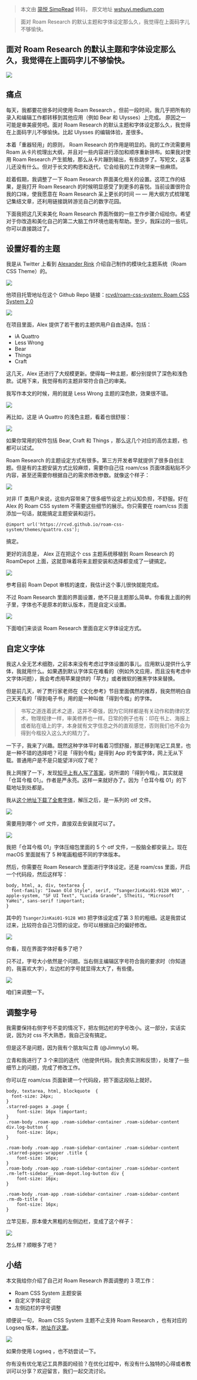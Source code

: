 > 本文由 [简悦 SimpRead](http://ksria.com/simpread/) 转码， 原文地址 [wshuyi.medium.com](https://wshuyi.medium.com/%E5%A6%82%E4%BD%95%E6%8A%8A-roam-research-%E7%9A%84%E7%95%8C%E9%9D%A2%E5%8F%98%E5%BE%97%E5%A5%BD%E7%9C%8B%E4%B8%80%E4%BA%9B-b57516f338e)

> 面对 Roam Research 的默认主题和字体设定那么久，我觉得在上面码字儿不够愉快。

面对 Roam Research 的默认主题和字体设定那么久，我觉得在上面码字儿不够愉快。
---------------------------------------------

![](https://miro.medium.com/proxy/1*n-RinDIZepe6pQg6AGW0dg.png)

痛点
--

每天，我都要花很多时间使用 Roam Research 。但前一段时间，我几乎把所有的录入和编辑工作都转移到其他应用（例如 Bear 和 Ulysses）上完成。 原因之一可能是审美疲劳吧。面对 Roam Research 的默认主题和字体设定那么久，我觉得在上面码字儿不够愉快。比起 Ulysses 的编辑体验，差很多。

本着「重器轻用」的原则， Roam Research 的作用是明显的。我的工作流需要用 Roam 从卡片梳理出大纲，并且对一些内容进行添加和顺序重新排布。如果我对使用 Roam Research 产生抵触，那么从卡片蹦到输出，有些跳步了。写短文，这事儿还没有什么。但对于长文的构思和迭代，它会给我的工作流带来一些麻烦。

趁着假期，我调整了一下 Roam Research 界面美化相关的设置。这项工作的结果，是我打开 Roam Research 的时候明显感受了到更多的喜悦。当前设置很符合我的口味，使我愿意在 Roam Research 呆上更长的时间 — — 用大纲方式梳理笔记集结文章，还利用链接跳转游览自己的数字花园。

下面我把这几天来美化 Roam Research 界面所做的一些工作步骤介绍给你。希望对于你改造和美化自己的第二大脑工作环境也能有帮助。至少，我踩过的一些坑，你可以直接跳过了。

设置好看的主题
-------

我是从 Twitter 上看到 [Alexander Rink](https://github.com/rcvd) 介绍自己制作的模块化主题系统（Roam CSS Theme）的。

![](https://miro.medium.com/proxy/1*pvuMPgWK9ymmf7nt9WeHvw.png)

他项目托管地址在这个 Github Repo 链接：[rcvd/roam-css-system: Roam CSS System 2.0](https://github.com/rcvd/roam-css-system)

![](https://miro.medium.com/proxy/1*0-B2pOQXEZjSzYtNVd2b_w.png)

在项目里面，Alex 提供了若干套的主题供用户自由选择。包括：

*   iA Quattro
*   Less Wrong
*   Bear
*   Things
*   Craft

这几天，Alex 还进行了大规模更新。使得每一种主题，都分别提供了深色和浅色款。试用下来，我觉得有的主题非常符合自己的审美。

我写作本文的时候，用的就是 Less Wrong 主题的深色款，效果很不错。

![](https://miro.medium.com/proxy/1*MiCS3nc-PPAxkZm4KrY1IA.png)

再比如，这是 iA Quattro 的浅色主题，看着也很舒服：

![](https://miro.medium.com/proxy/1*9OFPrghrUeNL4bUPeHakjw.png)

如果你常用的软件包括 Bear, Craft 和 Things ，那么这几个对应的高仿主题，也都可以试试。

Roam Research 的主题设定方式有很多。第三方开发者早就提供了很多自创主题。但是有的主题安装方式比较麻烦，需要你自己往 roam/css 页面体面粘贴不少内容，甚至还需要你根据自己的需求修改参数。就像这个样子：

![](https://miro.medium.com/proxy/1*Dmv_KIoXadqZl7IO0tWwlg.png)

对非 IT 类用户来说，这些内容带来了很多细节设定上的认知负担，不舒服。好在 Alex 的 Roam CSS system 不需要这些细节的展示。你只需要在 roam/css 页面添加一句话，就能搞定主题安装和运行。

```
@import url('https://rcvd.github.io/roam-css-system/themes/quattro.css');

```

搞定。

更好的消息是， Alex 正在把这个 css 主题系统移植到 Roam Research 的 RoamDepot 上面，这就意味着将来主题安装和选择都变成了一键搞定。

![](https://miro.medium.com/proxy/1*KIVqI8FEpj45GODDMZQ2pg.png)

参考目前 Roam Depot 审核的速度，我估计这个事儿很快就能完成。

不过 Roam Research 里面的界面设置，绝不只是主题那么简单。你看我上面的例子里，字体也不是原本的默认版本，而是自定义设置。

![](https://miro.medium.com/proxy/1*9OFPrghrUeNL4bUPeHakjw.png)

下面咱们来谈谈 Roam Research 里面自定义字体设定方式。

自定义字体
-----

我这人全无艺术细胞，之前本来没有考虑过字体设置的事儿。应用默认提供什么字体，我就用什么。如果遇到默认字体实在难看的（例如外文应用，而且没有考虑中文字体问题），我会考虑用苹果提供的「苹方」或者微软的雅黑字体来替换。

但是前几天，听了贾行家老师在《文化参考》节目里面偶然的推荐，我突然明白自己天天看的「得到电子书」用的是一种叫做「得到今楷」的字体。

> 书写之道连着武术之道，这并不牵强，因为它同样都是有关动作和韵律的艺术，物理规律一样，审美修养也一样。日常的例子也有：印在书上、海报上或者贴在墙上的字，本身就有文字信息之外的直观感觉，否则我们也不会为得到今楷投入这么大的精力了。

一下子，我来了兴趣。既然这种字体平时看着习惯舒服，那迁移到笔记工具里，也是一种不错的选择吧？可是「得到今楷」是得到 App 的专属字体，网上无从下载。普通用户是不是只能望洋兴叹了呢？

我上网搜了一下，发现[知乎上有人写了答案](https://www.zhihu.com/question/320418581)，说所谓的「得到今楷」，其实就是「仓耳今楷 01」。作者是严永亮。这样一来就好办了。因为「仓耳今楷 01」的下载地址到处都是。

我从[这个地址下载了全套字体](https://www.jb51.net/fonts/639767.html#downintro2)，解压之后，是一系列的 otf 文件。

![](https://miro.medium.com/proxy/1*NLrYDtCoy1eAIrg-wTTizA.png)

需要用到哪个 otf 文件，直接双击安装就可以了。

![](https://miro.medium.com/proxy/1*wI0aHfPorg7nSVyFdpUrwg.png)

我把「仓耳今楷 01」字体压缩包里面的 5 个 otf 文件，一股脑全都安装上。现在 macOS 里面就有了 5 种笔画粗细不同的字体版本。

然后，你需要在 Roam Research 里面进行字体设定。还是 roam/css 里面，开启一个代码段，然后这样写：

```
body, html, a, div, textarea {
  font-family: "Iowan Old Style", serif, "TsangerJinKai01-9128 W03", -apple-system, "SF UI Text", "Lucida Grande", STheiti, "Microsoft YaHei", sans-serif !important;
}

```

其中的 `TsangerJinKai01-9128 W03` 把字体设定成了第 3 阶的粗细。这是我尝试过来，比较符合自己习惯的设定。你可以根据自己的偏好修改。

![](https://miro.medium.com/proxy/1*7uxFVV-8XFO85Pp4iRbIgA.png)

你看，现在界面字体好看多了吧？

只不过，字号大小依然是个问题。当右侧主编辑区字号符合我的要求时（你知道的，我喜欢大字），左边栏的字号就显得太大了，有些傻。

![](https://miro.medium.com/proxy/1*11TJP8WrC0hrfLH67QOT6A.png)

咱们来调整一下。

调整字号
----

我需要保持右侧字号不变的情况下，把左侧边栏的字号改小。这一部分，实话实说，因为对 css 不大熟悉，我自己没有搞定。

但是这不是问题，因为我有个朋友叫立青 (@JimmyLv) 啊。

立青和我进行了 3 个来回的迭代（他提供代码，我负责实测和反馈），处理了一些细节上的问题，完成了修改工作。

你可以在 roam/css 页面新建一个代码段，把下面这段贴上就好。

```
body, textarea, html, blockquote  {
  font-size: 24px;
}
.starred-pages a .page {
    font-size: 16px !important;
}
.roam-body .roam-app .roam-sidebar-container .roam-sidebar-content div.log-button {
    font-size: 16px;
}

.roam-body .roam-app .roam-sidebar-container .roam-sidebar-content .starred-pages-wrapper .title {
    font-size: 16px;
}
.roam-body .roam-app .roam-sidebar-container .roam-sidebar-content .rm-left-sidebar__roam-depot.log-button div {
    font-size: 16px;
}

.roam-body .roam-app .roam-sidebar-container .roam-sidebar-content .rm-db-title {
    font-size: 16px;
}

```

立竿见影，原本傻大黑粗的左侧边栏，变成了这个样子：

![](https://miro.medium.com/proxy/1*y2yEZxQZ-lz7vtQYSDOBrw.png)

怎么样？顺眼多了吧？

小结
--

本文我给你介绍了自己对 Roam Research 界面调整的 3 项工作：

*   Roam CSS System 主题安装
*   自定义字体设定
*   左侧边栏的字号调整

顺便说一句， Roam CSS System 主题不止支持 Roam Research ，也有对应的 Logseq 版本，[地址在这里](https://github.com/rcvd/logseq-css-system)。

![](https://miro.medium.com/proxy/1*3EaSeObC00ki5DlS8wmzFw.png)

如果你使用 Logseq ，也不妨尝试一下。

你有没有优化笔记工具界面的经验？在优化过程中，有没有什么独特的心得或者教训可以分享？欢迎留言，我们一起交流讨论。